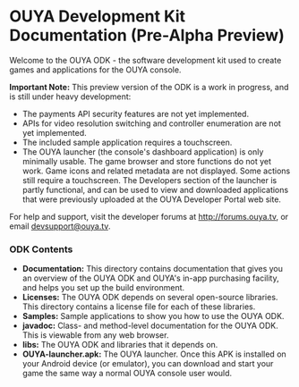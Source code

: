 # OUYA Development Kit Documentation (Pre-Alpha Preview)

Welcome to the OUYA ODK - the software development kit used to create games and applications for the OUYA console. 

**Important Note:** This preview version of the ODK is a work in progress, and is still under heavy development: 
- The payments API security features are not yet implemented.
- APIs for video resolution switching and controller enumeration are not yet implemented. 
- The included sample application requires a touchscreen.
- The OUYA launcher (the console's dashboard application) is only minimally usable. The game browser and store functions do not yet work. Game icons and related metadata are not displayed. Some actions still require a touchscreen. The Developers section of the launcher is partly functional, and can be used to view and downloaded applications that were previously uploaded at the OUYA Developer Portal web site.

For help and support, visit the developer forums at http://forums.ouya.tv, or email devsupport@ouya.tv.

### ODK Contents
- **Documentation:** This directory contains documentation that gives you an overview of the OUYA ODK and OUYA's in-app purchasing facility, and helps you set up the build environment.
- **Licenses:** The OUYA ODK depends on several open-source libraries. This directory contains a license file for each of these libraries.
- **Samples:** Sample applications to show you how to use the OUYA ODK.
- **javadoc:** Class- and method-level documentation for the OUYA ODK. This is viewable from any web browser.
- **libs:** The OUYA ODK and libraries that it depends on.
- **OUYA-launcher.apk:** The OUYA launcher. Once this APK is installed on your Android device (or emulator), you can download and start your game the same way a normal OUYA console user would.
